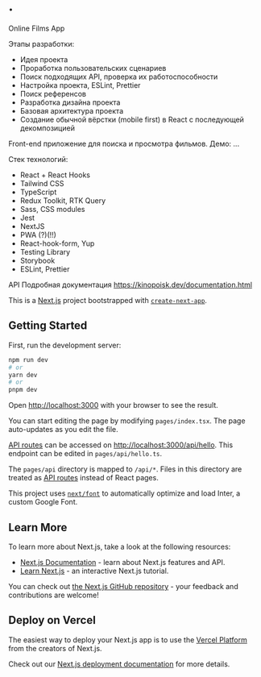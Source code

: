 # .

Online Films App

Этапы разработки:

- Идея проекта
- Проработка пользовательских сценариев
- Поиск подходящих API, проверка их работоспособности
- Настройка проекта, ESLint, Prettier
- Поиск референсов
- Разработка дизайна проекта
- Базовая архитектура проекта
- Создание обычной вёрстки (mobile first) в React с последующей декомпозицией

Front-end приложение для поиска и просмотра фильмов. Демо: ...

Стек технологий:

- React + React Hooks
- Tailwind CSS
- TypeScript
- Redux Toolkit, RTK Query
- Sass, CSS modules
- Jest
- NextJS
- PWA (?)(!!)
- React-hook-form, Yup
- Testing Library
- Storybook
- ESLint, Prettier

API
Подробная документация https://kinopoisk.dev/documentation.html

This is a [Next.js](https://nextjs.org/) project bootstrapped with [`create-next-app`](https://github.com/vercel/next.js/tree/canary/packages/create-next-app).

## Getting Started

First, run the development server:

```bash
npm run dev
# or
yarn dev
# or
pnpm dev
```

Open [http://localhost:3000](http://localhost:3000) with your browser to see the result.

You can start editing the page by modifying `pages/index.tsx`. The page auto-updates as you edit the file.

[API routes](https://nextjs.org/docs/api-routes/introduction) can be accessed on [http://localhost:3000/api/hello](http://localhost:3000/api/hello). This endpoint can be edited in `pages/api/hello.ts`.

The `pages/api` directory is mapped to `/api/*`. Files in this directory are treated as [API routes](https://nextjs.org/docs/api-routes/introduction) instead of React pages.

This project uses [`next/font`](https://nextjs.org/docs/basic-features/font-optimization) to automatically optimize and load Inter, a custom Google Font.

## Learn More

To learn more about Next.js, take a look at the following resources:

- [Next.js Documentation](https://nextjs.org/docs) - learn about Next.js features and API.
- [Learn Next.js](https://nextjs.org/learn) - an interactive Next.js tutorial.

You can check out [the Next.js GitHub repository](https://github.com/vercel/next.js/) - your feedback and contributions are welcome!

## Deploy on Vercel

The easiest way to deploy your Next.js app is to use the [Vercel Platform](https://vercel.com/new?utm_medium=default-template&filter=next.js&utm_source=create-next-app&utm_campaign=create-next-app-readme) from the creators of Next.js.

Check out our [Next.js deployment documentation](https://nextjs.org/docs/deployment) for more details.
